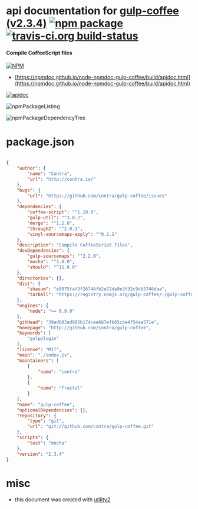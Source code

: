 # api documentation for  [gulp-coffee (v2.3.4)](http://github.com/contra/gulp-coffee)  [![npm package](https://img.shields.io/npm/v/npmdoc-gulp-coffee.svg?style=flat-square)](https://www.npmjs.org/package/npmdoc-gulp-coffee) [![travis-ci.org build-status](https://api.travis-ci.org/npmdoc/node-npmdoc-gulp-coffee.svg)](https://travis-ci.org/npmdoc/node-npmdoc-gulp-coffee)
#### Compile CoffeeScript files

[![NPM](https://nodei.co/npm/gulp-coffee.png?downloads=true&downloadRank=true&stars=true)](https://www.npmjs.com/package/gulp-coffee)

- [https://npmdoc.github.io/node-npmdoc-gulp-coffee/build/apidoc.html](https://npmdoc.github.io/node-npmdoc-gulp-coffee/build/apidoc.html)

[![apidoc](https://npmdoc.github.io/node-npmdoc-gulp-coffee/build/screenCapture.buildCi.browser.%252Ftmp%252Fbuild%252Fapidoc.html.png)](https://npmdoc.github.io/node-npmdoc-gulp-coffee/build/apidoc.html)

![npmPackageListing](https://npmdoc.github.io/node-npmdoc-gulp-coffee/build/screenCapture.npmPackageListing.svg)

![npmPackageDependencyTree](https://npmdoc.github.io/node-npmdoc-gulp-coffee/build/screenCapture.npmPackageDependencyTree.svg)



# package.json

```json

{
    "author": {
        "name": "Contra",
        "url": "http://contra.io/"
    },
    "bugs": {
        "url": "https://github.com/contra/gulp-coffee/issues"
    },
    "dependencies": {
        "coffee-script": "^1.10.0",
        "gulp-util": "^3.0.2",
        "merge": "^1.2.0",
        "through2": "^2.0.1",
        "vinyl-sourcemaps-apply": "^0.2.1"
    },
    "description": "Compile CoffeeScript files",
    "devDependencies": {
        "gulp-sourcemaps": "^2.2.0",
        "mocha": "^3.0.0",
        "should": "^11.0.0"
    },
    "directories": {},
    "dist": {
        "shasum": "e9975faf3f26746fb2e72da9e3f32c9db5746daa",
        "tarball": "https://registry.npmjs.org/gulp-coffee/-/gulp-coffee-2.3.4.tgz"
    },
    "engines": {
        "node": ">= 0.9.0"
    },
    "gitHead": "39ad603ed985b174cee687efb65cbe4f54aa571e",
    "homepage": "http://github.com/contra/gulp-coffee",
    "keywords": [
        "gulpplugin"
    ],
    "license": "MIT",
    "main": "./index.js",
    "maintainers": [
        {
            "name": "contra"
        },
        {
            "name": "fractal"
        }
    ],
    "name": "gulp-coffee",
    "optionalDependencies": {},
    "repository": {
        "type": "git",
        "url": "git://github.com/contra/gulp-coffee.git"
    },
    "scripts": {
        "test": "mocha"
    },
    "version": "2.3.4"
}
```



# misc
- this document was created with [utility2](https://github.com/kaizhu256/node-utility2)
